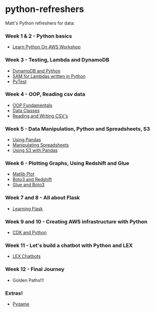 # python-refreshers
Matt's Python refreshers for data:

### Week 1 & 2 - Python basics
* [Learn Python On AWS Workshop](https://catalog.us-east-1.prod.workshops.aws/workshops/3d705026-9edc-40e8-b353-bdabb116c89c/en-US)

### Week 3 - Testing, Lambda and DynamoDB
* [DynamoDB and Python](https://catalog.us-east-1.prod.workshops.aws/workshops/3d705026-9edc-40e8-b353-bdabb116c89c/en-US/persisting-data/dynamodb)
* [SAM for Lambdas written in Python](https://docs.aws.amazon.com/serverless-application-model/latest/developerguide/serverless-getting-started-hello-world.html)
* [PyTest](https://realpython.com/pytest-python-testing/)

### Week 4 - OOP, Reading csv data
* [OOP Fundamentals](https://realpython.com/python3-object-oriented-programming/#parent-classes-vs-child-classes)
* [Data Classes](https://realpython.com/python-data-classes/)
* [Reading and Writing CSV's](https://realpython.com/python-interview-problem-parsing-csv-files/)

### Week 5 - Data Manipulation, Python and Spreadsheets, S3
* [Using Pandas](https://pandas.pydata.org/docs/user_guide/10min.html)
* [Manipulating Spreadsheets](https://realpython.com/openpyxl-excel-spreadsheets-python/)
* [Using S3 with Pandas](https://towardsdatascience.com/reading-and-writing-files-from-to-amazon-s3-with-pandas-ccaf90bfe86c)

### Week 6 - Plotting Graphs, Using Redshift and Glue
* [Matlib Plot](https://matplotlib.org/stable/tutorials/introductory/index.html)
* [Boto3 and Redshift](https://hevodata.com/learn/boto3-redshift/)
* [Glue and Boto3](https://www.1week4.com/it/aws/aws-glue-tutorial-boto3/)

### Week 7 and 8 - All about Flask
* [Learning Flask](https://blog.miguelgrinberg.com/post/the-flask-mega-tutorial-part-i-hello-world)

### Week 9 and 10 - Creating AWS infrastructure with Python
* [CDK and Python](https://cdkworkshop.com/30-python.html)

### Week 11 - Let's build a chatbot with Python and LEX
* [LEX Chatbots](https://github.com/MattJColes/amazon-lex-amplify-workshop/tree/master/lab1-Building_Chat_Bots_With_Lex)

### Week 12 - Final Journey
* Golden Paths!!!

### Extras!
* [Pygame](https://www.techwithtim.net/tutorials/game-development-with-python/pygame-tutorial/)
